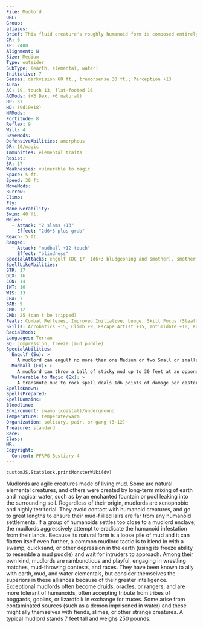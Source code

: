 ```yaml
---
File: Mudlord
URL: 
Group: 
aliases: 
Brief: This fluid creature's roughly humanoid form is composed entirely of thick gobbets of soggy, brown mud.
CR: 6
XP: 2400
Alignment: N
Size: Medium
Type: outsider
SubType: (earth, elemental, water)
Initiative: 7
Senses: darkvision 60 ft., tremorsense 30 ft.; Perception +13
Aura: 
AC: 19, touch 13, flat-footed 16
ACMods: (+3 Dex, +6 natural)
HP: 67
HD: (9d10+18)
HPMods: 
Fortitude: 8
Reflex: 9
Will: 4
SaveMods: 
DefensiveAbilities: amorphous
DR: 10/magic
Immunities: elemental traits
Resist: 
SR: 17
Weaknesses: vulnerable to magic
Space: 5 ft.
Speed: 30 ft.
MoveMods: 
Burrow: 
Climb: 
Fly: 
Maneuverability: 
Swim: 40 ft.
Melee: 
  - Attack: "2 slams +13"
    Effect: "2d6+3 plus grab"
Reach: 5 ft.
Ranged: 
  - Attack: "mudball +12 touch"
    Effect: "blindness"
SpecialAttacks: engulf (DC 17, 1d6+3 bludgeoning and smother), smother
SpellLikeAbilities: 
STR: 17
DEX: 16
CON: 14
INT: 10
WIS: 13
CHA: 7
BAB: 9
CMB: 12
CMD: 25 (can't be tripped)
Feats: Combat Reflexes, Improved Initiative, Lunge, Skill Focus (Stealth), Weapon Focus (slam)
Skills: Acrobatics +15, Climb +9, Escape Artist +15, Intimidate +10, Knowledge (planes) +6, Perception +13, Stealth +18, Swim +17
RacialMods: 
Languages: Terran
SQ: compression, freeze (mud puddle)
SpecialAbilities:
  Engulf (Su): >
    A mudlord can engulf no more than one Medium or two Small or smaller creatures at a time.
  Mudball (Ex): >
    A mudlord can throw a ball of sticky mud up to 30 feet at an opponent's face as a ranged touch attack. It if hits, the target is blinded. Each round on its turn, the target can attempt a DC 16 Reflex save as a free action; if successful, the target shakes off the mud.  The target or an adjacent creature can wipe off the mud as a standard action. The save DC is Constitution-based.
  Vulnerable to Magic (Ex): >
    A transmute mud to rock spell deals 1d6 points of damage per caster level to any mudlord in the area and automatically staggers it for 2d6 rounds.
SpellsKnown: 
SpellsPrepared: 
SpellDomains: 
Bloodline: 
Environment: swamp (coastal)/underground
Temperature: temperate/warm
Organization: solitary, pair, or gang (3-12)
Treasure: standard
Race: 
Class: 
MR: 
Copyright:
  Content: PFRPG Bestiary 4
---
```

```dataviewjs
customJS.Statblock.printMonsterWiki(dv)
```
Mudlords are agile creatures made of living mud. Some are natural elemental creatures, and others were created by long-term mixing of earth and magical water, such as by an enchanted fountain or pool leaking into the surrounding soil. Regardless of their origin, mudlords are xenophobic and highly territorial. They avoid contact with humanoid creatures, and go to great lengths to ensure their mud-f illed lairs are far from any humanoid settlements. If a group of humanoids settles too close to a mudlord enclave, the mudlords aggressively attempt to eradicate the humanoid infestation from their lands. Because its natural form is a loose pile of mud and it can flatten itself even further, a common mudlord tactic is to blend in with a swamp, quicksand, or other depression in the earth (using its freeze ability to resemble a mud puddle) and wait for intruders to approach. Among their own kind, mudlords are rambunctious and playful, engaging in wrestling matches, mud-throwing contests, and races. They have been known to ally with earth, mud, and water elementals, but consider themselves the superiors in these alliances because of their greater intelligence. Exceptional mudlords often become druids, oracles, or rangers, and are more tolerant of humanoids, often accepting tribute from tribes of boggards, goblins, or lizardfolk in exchange for truces. Some arise from contaminated sources (such as a demon imprisoned in water) and these might ally themselves with fiends, slimes, or other strange creatures. A typical mudlord stands 7 feet tall and weighs 250 pounds.

